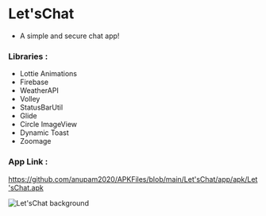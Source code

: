 # Let'sChat
* A simple and secure chat app!

### Libraries :
* Lottie Animations
* Firebase
* WeatherAPI
* Volley
* StatusBarUtil
* Glide
* Circle ImageView
* Dynamic Toast
* Zoomage

### App Link :
https://github.com/anupam2020/APKFiles/blob/main/Let'sChat/app/apk/Let'sChat.apk


![Let'sChat background](https://user-images.githubusercontent.com/63058877/186127290-82ec363f-5c03-4c19-b104-ff19ec4d7acf.png)

